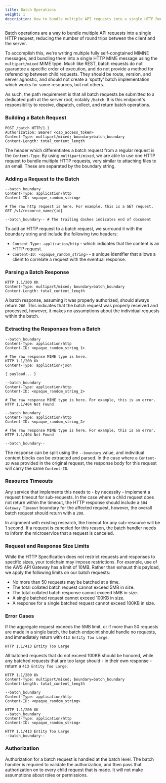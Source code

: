 ```yaml
---
title: Batch Operations
weight: 1
description: How to bundle multiple API requests into a single HTTP Request.
---
```


Batch operations are a way to bundle multiple API requests into a single HTTP request, reducing the number of round
trips between the client and the server.

To accomplish this, we're writing multiple fully self-congtained MIMNE messages, and bundling them into a single HTTP
MIME message using the `multipart/mixed` MIME type. Much like REST, batch requests do not guarantee a specific order of
execution, and do not provide a method for referencing between child requests. They should be route, version, and server
agnostic, and should not create a 'spotty' batch implementation which works for some resources, but not others.

As such, the path requirement is that all batch requests be submitted to a dedicated path at the server root,
notably `/batch`. It is this endpoint's responsibility to receive, dispatch, collect, and return batch operations.

### Building a Batch Request

```http
POST /batch HTTP/1.1
Authorization: Bearer <csp_access_token>
Content-Type: multipart/mixed; boundary=batch_boundary
Content-Length: total_content_length
```

The header which differentiates a batch request from a regular request is the `Content-Type`. By
using `multipart/mixed`, we are able to use one HTTP request to bundle multiple HTTP requests, very
similar to attaching files to an email. These are separated by the boundary string.

### Adding a Request to the Batch

```http
--batch_boundary
Content-Type: application/http
Content-ID: <opaque_random_string>

# The raw http request is here. For example, this is a GET request.
GET /v1/resource_name/{id}

--batch_boundary-- # The trailing dashes indicates end of document
```

To add an HTTP request to a batch request, we surround it with the boundary string and include the following two
headers:

- `Content-Type: application/http` - which indicates that the content is an HTTP request.
- `Content-ID: <opaque_random_string>` - a unique identifier that allows a client to correlate a request with the
  eventual response.

### Parsing a Batch Response

```http
HTTP 1.1/200 OK
Content-Type: multipart/mixed; boundary=batch_boundary
Content-Length: total_content_length
```

A batch response, assuming it was properly authorized, should always return `200`. This indicates that the batch request
was properly received and processed, however, it makes no assumptions about the individual requests within the batch.

### Extracting the Responses from a Batch

```http
--batch_boundary
Content-Type: application/http
Content-ID: <opaque_random_string_1>

# The raw response MIME type is here.
HTTP 1.1/200 Ok
Content-Type: application/json

{ payload... }

--batch_boundary
Content-Type: application/http
Content-ID: <opaque_random_string_2>

# The raw response MIME type is here. For example, this is an error.
HTTP 1.1/404 Not Found

--batch_boundary
Content-Type: application/http
Content-ID: <opaque_random_string_2>

# The raw response MIME type is here. For example, this is an error.
HTTP 1.1/404 Not Found

--batch_boundary--
```

The response can be split using the `--boundary` value, and individual content blocks can be extracted and parsed. In
the case where a `Content-ID` was provided in the original request, the response body for this request will carry the
same `Content-ID`.

### Resource Timeouts

Any service that implements this needs to - by necessity - implement a request timeout for sub-requests. In the case
where a child request does not return within the timeout, the HTTP response should include a `504 Gateway Timeout`
boundary for the affected request, however, the overall batch request should return with a `200`.

In alignment with existing research, the timeout for any sub-resource will be 1 second. If a request is canceled for
this reason, the batch handler needs to inform the microservice that a request is canceled.

### Request and Response Size Limits

While the HTTP Specification does not restrict requests and responses to specific sizes, your toolchain may impose
restrictions. For example, use of the AWS API Gateway has a limit of 10MB. Rather than exhaust this payload, we
apply the following limits on our batch requests:

- No more than 50 requests may be batched at a time.
- The total collated batch request cannot exceed 5MB in size.
- The total collated batch response cannot exceed 5MB in size.
- A single batched request cannot exceed 100KB in size.
- A response for a single batched request cannot exceed 100KB in size.

### Error Cases

If the aggregate request exceeds the 5MB limit, or if more than 50 requests are made in a single batch, the batch
endpoint should handle no requests, and immediately return with `413 Entity Too Large`.

```http
HTTP 1.1/413 Entity Too Large
```

All batched requests that do not exceed 100KB should be honored, while any batched requests that are too large should -
in their own response - return a `413 Entity Too Large`.

```http
HTTP 1.1/200 Ok
Content-Type: multipart/mixed; boundary=batch_boundary
Content-Length: total_content_length

--batch_boundary
Content-Type: application/http
Content-ID: <opaque_random_string>

HTTP 1.1/200 OK
--batch_boundary
Content-Type: application/http
Content-ID: <opaque_random_string>

HTTP 1.1/413 Entity Too Large
--batch_boundary--
```

### Authorization

Authorization for a batch request is handled at the batch level. The batch handler is required to validate the
authorization, and then pass that authorization on to every child request that is made. It will not make assumptions
about roles or permissions.
